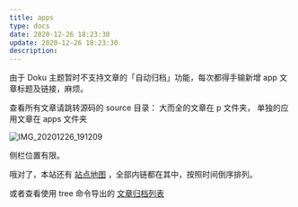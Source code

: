 ```yaml
---
title: apps
type: docs
date: 2020-12-26 18:23:30
update: 2020-12-26 18:23:30
description:
---
```


由于 Doku 主题暂时不支持文章的「自动归档」功能，每次都得手输新增 app 文章标题及链接，麻烦。

查看所有文章请跳转源码的 source 目录：
大而全的文章在 p 文件夹，
单独的应用文章在 apps 文件夹

![IMG_20201226_191209](https://cdn.jsdelivr.net/gh/forliuyifei/img@mater/img/2020/12/1608981202735.webp)

侧栏位置有限。

哦对了，本站还有 [站点地图](/sitemap.xml) ，全部内链都在其中，按照时间倒序排列。

或者查看使用 tree 命令导出的 [文章归档列表](/Archive.txt)
